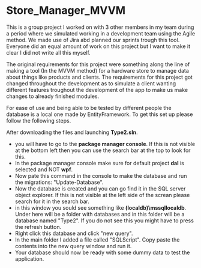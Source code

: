 # Store_Manager_MVVM

This is a group project I worked on with 3 other members in my team during a period where we simulated working in a development team using the Agile method.
We made use of Jira abd planned our sprints trough this tool. Everyone did an equal amount of work on this project but I want to make it clear I did not write all this myself.

The original requirements for this project were something along the line of making a tool (In the MVVM method) for a hardware store to manage data about things like products and clients.
The requirements for this project got changed throughout the development as to simulate a client wanting different features troughout the development of the app to make us make changes to already finished modules.

For ease of use and being able to be tested by different people the database is a local one made by EntityFramework. To get this set up please follow the following steps.

After downloading the files and launching **Type2.sln**.

- you will have to go to the **package manager console**. If this is not visible at the bottom left then you can use the search bar at the top to look for this.
- In the package manager console make sure for default project **dal** is selected and NOT **wpf**.
- Now pate this command in the console to make the database and run the migrations: "Update-Database".
- Now the database is created and you can go find it in the SQL server object explorer. If this is not visible at the left side of the screan please search for it in the search bar.
- in this window you sould see something like **(localdb)\mssqllocaldb**. Under here will be a folder with databases and in this folder will be a database named "Type2". If you do not see this you might have to press the refresh button.
- Right click this database and click "new query".
- In the main folder I added a file called "SQLScript". Copy paste the contents into the new query window and run it.
- Your database should now be ready with some dummy data to test the application.
  
